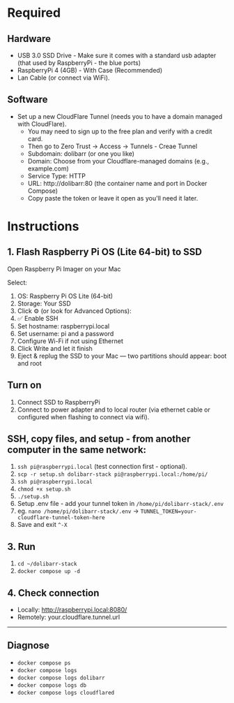 # Required
## Hardware
- USB 3.0 SSD Drive - Make sure it comes with a standard usb adapter (that used by RaspberryPi - the blue ports)
- RaspberryPi 4 (4GB) - With Case (Recommended)
- Lan Cable (or connect via WiFi).
  
## Software
- Set up a new CloudFlare Tunnel (needs you to have a domain managed with CloudFlare).
  - You may need to sign up to the free plan and verify with a credit card.
  - Then go to Zero Trust → Access → Tunnels - Creae Tunnel
  - Subdomain: dolibarr (or one you like)
  - Domain:  Choose from your Cloudflare-managed domains (e.g., example.com)
  - Service Type: HTTP
  - URL: http://dolibarr:80 (the container name and port in Docker Compose)
  - Copy paste the token or leave it open as you'll need it later.

# Instructions
## 1. Flash Raspberry Pi OS (Lite 64-bit) to SSD
Open Raspberry Pi Imager on your Mac

Select:
1. OS: Raspberry Pi OS Lite (64-bit)
2. Storage: Your SSD
3. Click ⚙️ (or look for Advanced Options):
4. ✅ Enable SSH
5. Set hostname: raspberrypi.local
6. Set username: pi and a password
7. Configure Wi-Fi if not using Ethernet
8. Click Write and let it finish
9. Eject & replug the SSD to your Mac — two partitions should appear: boot and root

## Turn on
1. Connect SSD to RaspberryPi
2. Connect to power adapter and to local router (via ethernet cable or configured when flashing to connect via wifi).

## SSH, copy files, and setup - from another computer in the same network:
1. `ssh pi@raspberrypi.local` (test connection first - optional).
2. `scp -r setup.sh dolibarr-stack pi@raspberrypi.local:/home/pi/`
3. `ssh pi@raspberrypi.local`
4. `chmod +x setup.sh`
5. `./setup.sh`
6. Setup .env file - add your tunnel token in `/home/pi/dolibarr-stack/.env`
7. eg. `nano /home/pi/dolibarr-stack/.env` -> `TUNNEL_TOKEN=your-cloudflare-tunnel-token-here`
8. Save and exit `^-X`

## 3. Run
1. `cd ~/dolibarr-stack`
2. `docker compose up -d`

## 4. Check connection
- Locally: http://raspberrypi.local:8080/
- Remotely: your.cloudflare.tunnel.url

---

## Diagnose
- `docker compose ps`
- `docker compose logs`
- `docker compose logs dolibarr`
- `docker compose logs db`
- `docker compose logs cloudflared`